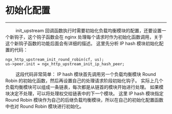 # 初始化配置
***

&emsp;&emsp;
init_upstream 回调函数执行时需要初始化负载均衡模块的配置，还要设置一个新钩子，这个钩子函数会在 nginx 处理每个请求时作为初始化函数调用，关于这个新钩子函数的功能后面会有详细的描述。
这里先分析 IP hash 模块初始化配置的代码：

    ngx_http_upstream_init_round_robin(cf, us);
    us->peer.init = ngx_http_upstream_init_ip_hash_peer;

&emsp;&emsp;
这段代码非常简单：
IP hash 模块首先调用另一个负载均衡模块 Round Robin 的初始化函数，然后再设置自己的处理请求阶段初始化钩子。
实际上几个负载均衡模块可以组成一条链表，每次都是从链首的模块开始进行处理。
如果模块决定不处理，可以将处理权交给链表中的下一个模块。
这里 IP hash 模块指定 Round Robin 模块作为自己的后继负载均衡模块，所以在自己的初始化配置函数中也对 Round Robin 模块进行初始化。
